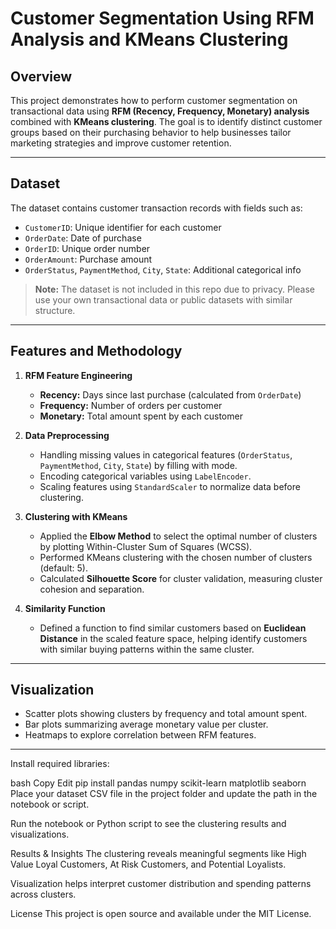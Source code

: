 # Customer Segmentation Using RFM Analysis and KMeans Clustering

## Overview

This project demonstrates how to perform customer segmentation on transactional data using **RFM (Recency, Frequency, Monetary) analysis** combined with **KMeans clustering**. The goal is to identify distinct customer groups based on their purchasing behavior to help businesses tailor marketing strategies and improve customer retention.

---

## Dataset

The dataset contains customer transaction records with fields such as:

- `CustomerID`: Unique identifier for each customer  
- `OrderDate`: Date of purchase  
- `OrderID`: Unique order number  
- `OrderAmount`: Purchase amount  
- `OrderStatus`, `PaymentMethod`, `City`, `State`: Additional categorical info  

> **Note:** The dataset is not included in this repo due to privacy. Please use your own transactional data or public datasets with similar structure.

---

## Features and Methodology

1. **RFM Feature Engineering**  
   - **Recency:** Days since last purchase (calculated from `OrderDate`)  
   - **Frequency:** Number of orders per customer  
   - **Monetary:** Total amount spent by each customer  

2. **Data Preprocessing**  
   - Handling missing values in categorical features (`OrderStatus`, `PaymentMethod`, `City`, `State`) by filling with mode.  
   - Encoding categorical variables using `LabelEncoder`.  
   - Scaling features using `StandardScaler` to normalize data before clustering.

3. **Clustering with KMeans**  
   - Applied the **Elbow Method** to select the optimal number of clusters by plotting Within-Cluster Sum of Squares (WCSS).  
   - Performed KMeans clustering with the chosen number of clusters (default: 5).  
   - Calculated **Silhouette Score** for cluster validation, measuring cluster cohesion and separation.

4. **Similarity Function**  
   - Defined a function to find similar customers based on **Euclidean Distance** in the scaled feature space, helping identify customers with similar buying patterns within the same cluster.

---

## Visualization

- Scatter plots showing clusters by frequency and total amount spent.  
- Bar plots summarizing average monetary value per cluster.  
- Heatmaps to explore correlation between RFM features.

---

Install required libraries:

bash
Copy
Edit
pip install pandas numpy scikit-learn matplotlib seaborn
Place your dataset CSV file in the project folder and update the path in the notebook or script.

Run the notebook or Python script to see the clustering results and visualizations.




Results & Insights
The clustering reveals meaningful segments like High Value Loyal Customers, At Risk Customers, and Potential Loyalists.

Visualization helps interpret customer distribution and spending patterns across clusters.

License
This project is open source and available under the MIT License.

